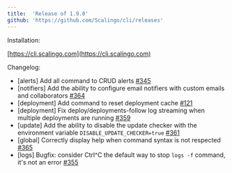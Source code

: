 ```yaml
---
title:	'Release of 1.9.0'
github: 'https://github.com/Scalingo/cli/releases'
---
```


Installation:

[https://cli.scalingo.com](https://cli.scalingo.com)

Changelog:

* [alerts] Add all command to CRUD alerts [#345](https://github.com/Scalingo/cli/issues/345)
* [notifiers] Add the ability to configure email notifiers with custom emails and collaborators [#364](https://github.com/Scalingo/cli/issues/364)
* [deployment] Add command to reset deployment cache [#121](https://github.com/Scalingo/cli/issues/121)
* [deployment] Fix deploy/deployments-follow log streaming when multiple deployments are running [#359](https://github.com/Scalingo/cli/issues/359)
* [update] Add the ability to disable the update checker with the environment variable
`DISABLE_UPDATE_CHECKER=true` [#361](https://github.com/Scalingo/cli/issues/361)
* [global] Correctly display help when command syntax is not respected [#365](https://github.com/Scalingo/cli/issues/365)
* [logs] Bugfix: consider Ctrl^C the default way to stop `logs -f` command, it's not an error [#355](https://github.com/Scalingo/cli/issues/355)
